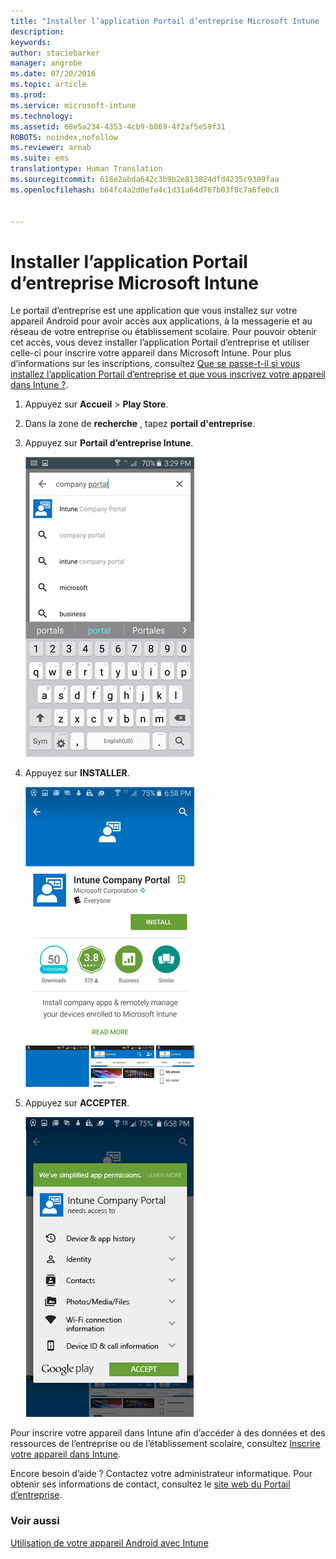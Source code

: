 ```yaml
---
title: "Installer l’application Portail d’entreprise Microsoft Intune | Microsoft Intune"
description: 
keywords: 
author: staciebarker
manager: angrobe
ms.date: 07/20/2016
ms.topic: article
ms.prod: 
ms.service: microsoft-intune
ms.technology: 
ms.assetid: 68e5a234-4353-4cb9-b869-4f2af5e59f31
ROBOTS: noindex,nofollow
ms.reviewer: arnab
ms.suite: ems
translationtype: Human Translation
ms.sourcegitcommit: 618e2abda642c3b9b2e813824dfd4235c9309faa
ms.openlocfilehash: b64fc4a2d0efa4c1d31a64d767b03f0c7a6fe0c8


---
```



# Installer l’application Portail d’entreprise Microsoft Intune

Le portail d’entreprise est une application que vous installez sur votre appareil Android pour avoir accès aux applications, à la messagerie et au réseau de votre entreprise ou établissement scolaire.  Pour pouvoir obtenir cet accès, vous devez installer l’application Portail d’entreprise et utiliser celle-ci pour inscrire votre appareil dans Microsoft Intune. Pour plus d’informations sur les inscriptions, consultez [Que se passe-t-il si vous installez l’application Portail d’entreprise et que vous inscrivez votre appareil dans Intune ?](what-happens-if-you-install-the-company-portal-app-and-enroll-your-device-in-intune-android.md).

1.  Appuyez sur **Accueil** &gt; **Play Store**.

2.  Dans la zone de **recherche** , tapez **portail d'entreprise**.

3.  Appuyez sur **Portail d’entreprise Intune**.

    ![android-search-company-portal](./media/and-cpinstall-1-search-cp.png)

4.  Appuyez sur **INSTALLER**.

    ![android-install-company-portal](./media/and-cpinstall-2-install.png)

5.  Appuyez sur **ACCEPTER**.

    ![android-accept-company-portal-terms](./media/and-cpinstall-3-cp-accept.png)

Pour inscrire votre appareil dans Intune afin d’accéder à des données et des ressources de l’entreprise ou de l’établissement scolaire, consultez [Inscrire votre appareil dans Intune](enroll-your-device-in-Intune-android.md).

Encore besoin d’aide ? Contactez votre administrateur informatique. Pour obtenir ses informations de contact, consultez le [site web du Portail d’entreprise](http://portal.manage.microsoft.com).

### Voir aussi
[Utilisation de votre appareil Android avec Intune](using-your-android-device-with-intune.md)



<!--HONumber=Jul16_HO4-->


